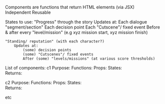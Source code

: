 Components are functions that return HTML elements (via JSX)
    Independent
    Reusable


States to use:
    "Progress" through the story
        Updates at: 
            Each dialogue "segment/section"
            Each decision point
            Each "Cutscene"/ fixed event
            Before & after every "level/mission" (e.g xyz mission start, xyz mission finish)

    "Standing/ reputation" (with each character?)
        Updates at:
            (some) decision points
            (some) "Cutscenes"/ fixed events
            After (some) "levels/missions" (at various score thresholds)

List of components:
c1
    Purpose:
        Functions:
    Props:
    States:  
    Returns:

c2
    Purpose:
        Functions:
    Props:
    States:  
    Returns:

etc